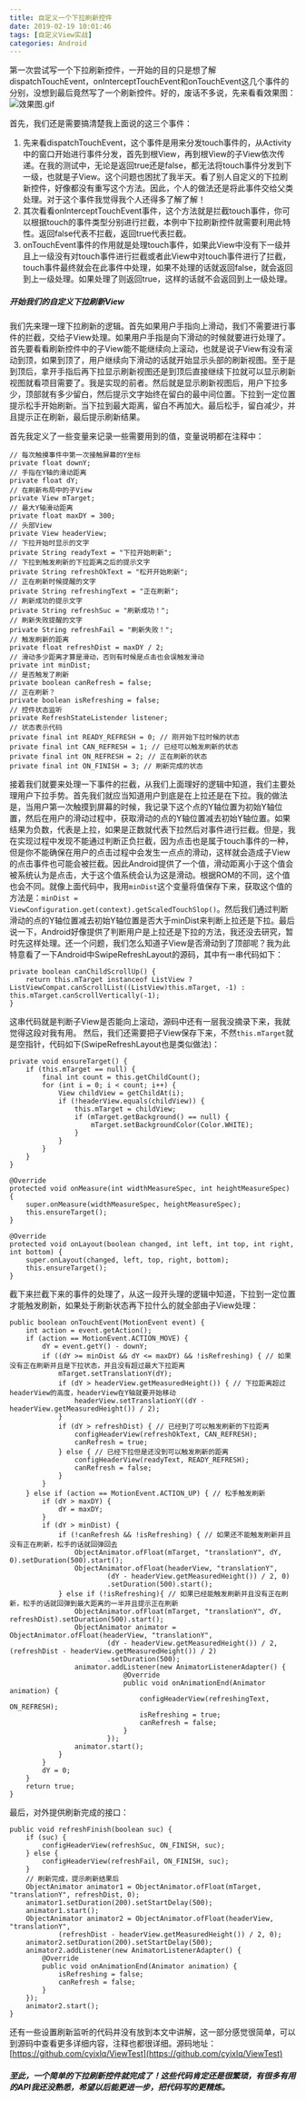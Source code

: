 ```yaml
---
title: 自定义一个下拉刷新控件
date: 2019-02-19 10:01:46
tags: [自定义View实战]
categories: Android
---
```

第一次尝试写一个下拉刷新控件，一开始的目的只是想了解dispatchTouchEvent，onInterceptTouchEvent和onTouchEvent这几个事件的分别，没想到最后竟然写了一个刷新控件。好的，废话不多说，先来看看效果图：
![效果图.gif](https://upload-images.jianshu.io/upload_images/8654767-a5736b3b74ec2296.gif?imageMogr2/auto-orient/strip)

<!-- more -->

首先，我们还是需要搞清楚我上面说的这三个事件：
1. 先来看dispatchTouchEvent，这个事件是用来分发touch事件的，从Activity中的窗口开始进行事件分发，首先到根View，再到根View的子View依次传递。在我的测试中，无论是返回true还是false，都无法将touch事件分发到下一级，也就是子View。这个问题也困扰了我半天。看了别人自定义的下拉刷新控件，好像都没有重写这个方法。因此，个人的做法还是将此事件交给父类处理。对于这个事件我觉得我个人还得多了解了解！
2. 其次看看onInterceptTouchEvent事件，这个方法就是拦截touch事件，你可以根据touch的事件类型分别进行拦截，本例中下拉刷新控件就需要利用此特性。返回false代表不拦截，返回true代表拦截。
3. onTouchEvent事件的作用就是处理touch事件，如果此View中没有下一级并且上一级没有对touch事件进行拦截或者此View中对touch事件进行了拦截，touch事件最终就会在此事件中处理，如果不处理的话就返回false，就会返回到上一级处理。如果处理了则返回true，这样的话就不会返回到上一级处理。
##### 开始我们的自定义下拉刷新View
我们先来理一理下拉刷新的逻辑。首先如果用户手指向上滑动，我们不需要进行事件的拦截，交给子View处理。如果用户手指是向下滑动的时候就要进行处理了。首先要看看刷新控件中的子View能不能继续向上滚动，也就是说子View有没有滚动到顶，如果到顶了，用户继续向下滑动的话就开始显示头部的刷新视图。至于是到顶后，拿开手指后再下拉显示刷新视图还是到顶后直接继续下拉就可以显示刷新视图就看项目需要了。我是实现的前者。然后就是显示刷新视图后，用户下拉多少，顶部就有多少留白，然后提示文字始终在留白的最中间位置。下拉到一定位置提示松手开始刷新。当下拉到最大距离，留白不再加大。最后松手，留白减少，并且提示正在刷新，最后提示刷新结果。

首先我定义了一些变量来记录一些需要用到的值，变量说明都在注释中：
```
// 每次触摸事件中第一次接触屏幕的Y坐标
private float downY;
// 手指在Y轴的滑动距离
private float dY;
// 在刷新布局中的子View
private View mTarget;
// 最大Y轴滑动距离
private float maxDY = 300;
// 头部View
private View headerView;
// 下拉开始时显示的文字
private String readyText = "下拉开始刷新";
// 下拉到触发刷新的下拉距离之后的提示文字
private String refreshOkText = "松开开始刷新";
// 正在刷新时候提醒的文字
private String refreshingText = "正在刷新";
// 刷新成功的提示文字
private String refreshSuc = "刷新成功！";
// 刷新失败提醒的文字
private String refreshFail = "刷新失败！";
// 触发刷新的距离
private float refreshDist = maxDY / 2;
// 滑动多少距离才算是滑动，否则有时候是点击也会误触发滑动
private int minDist;
// 是否触发了刷新
private boolean canRefresh = false;
// 正在刷新？
private boolean isRefreshing = false;
// 控件状态监听
private RefreshStateListender listener;
// 状态表示代码
private final int READY_REFRESH = 0; // 刚开始下拉时候的状态
private final int CAN_REFRESH = 1; // 已经可以触发刷新的状态
private final int ON_REFRESH = 2; // 正在刷新的状态
private final int ON_FINISH = 3; // 刷新完成的状态
```
接着我们就要来处理一下事件的拦截，从我们上面理好的逻辑中知道，我们主要处理用户下拉手势。首先我们就应当知道用户到底是在上拉还是在下拉。我的做法是，当用户第一次触摸到屏幕的时候，我记录下这个点的Y轴位置为初始Y轴位置，然后在用户的滑动过程中，获取滑动的点的Y轴位置减去初始Y轴位置。如果结果为负数，代表是上拉，如果是正数就代表下拉然后对事件进行拦截。但是，我在实现过程中发现不能通过判断正负拦截，因为点击也是属于touch事件的一种，但是你不能确保在用户的点击过程中会发生一点点的滑动，这样就会造成子View的点击事件也可能会被拦截。因此Android提供了一个值，滑动距离小于这个值会被系统认为是点击，大于这个值系统会认为这是滑动。根据ROM的不同，这个值也会不同。就像上面代码中，我用`minDist`这个变量将值保存下来，获取这个值的方法是：`minDist = ViewConfiguration.get(context).getScaledTouchSlop()`。然后我们通过判断滑动的点的Y轴位置减去初始Y轴位置是否大于minDist来判断上拉还是下拉。最后说一下，Android好像提供了判断用户是上拉还是下拉的方法，我还没去研究，暂时先这样处理。还一个问题，我们怎么知道子View是否滑动到了顶部呢？我为此特意看了一下Android中SwipeRefreshLayout的源码，其中有一串代码如下：
```
private boolean canChildScrollUp() {
    return this.mTarget instanceof ListView ? ListViewCompat.canScrollList((ListView)this.mTarget, -1) : this.mTarget.canScrollVertically(-1);
}
```
这串代码就是判断子View是否能向上滚动，源码中还有一层我没摘录下来，我就觉得这段对我有用。
然后，我们还需要把子View保存下来，不然`this.mTarget`就是空指针，代码如下(SwipeRefreshLayout也是类似做法)：
```
private void ensureTarget() {
    if (this.mTarget == null) {
        final int count = this.getChildCount();
        for (int i = 0; i < count; i++) {
            View childView = getChildAt(i);
            if (!headerView.equals(childView)) {
                this.mTarget = childView;
                if (mTarget.getBackground() == null) {
                    mTarget.setBackgroundColor(Color.WHITE);
                }
            }
        }
    }
}

@Override
protected void onMeasure(int widthMeasureSpec, int heightMeasureSpec) {
    super.onMeasure(widthMeasureSpec, heightMeasureSpec);
    this.ensureTarget();
}

@Override
protected void onLayout(boolean changed, int left, int top, int right, int bottom) {
    super.onLayout(changed, left, top, right, bottom);
    this.ensureTarget();
}
```
截下来拦截下来的事件的处理了，从这一段开头理的逻辑中知道，下拉到一定位置才能触发刷新，如果处于刷新状态再下拉什么的就全部由子View处理：
```
public boolean onTouchEvent(MotionEvent event) {
    int action = event.getAction();
    if (action == MotionEvent.ACTION_MOVE) {
        dY = event.getY() - downY;
        if ((dY >= minDist && dY <= maxDY) && !isRefreshing) { // 如果没有正在刷新并且是下拉状态，并且没有超过最大下拉距离
            mTarget.setTranslationY(dY);
            if (dY > headerView.getMeasuredHeight()) { // 下拉距离超过headerView的高度，headerView在Y轴就要开始移动
                headerView.setTranslationY((dY - headerView.getMeasuredHeight()) / 2);
            }
            if (dY > refreshDist) { // 已经到了可以触发刷新的下拉距离
                configHeaderView(refreshOkText, CAN_REFRESH);
                canRefresh = true;
            } else { // 已经下拉但是还没到可以触发刷新的距离
                configHeaderView(readyText, READY_REFRESH);
                canRefresh = false;
            }
        }
    } else if (action == MotionEvent.ACTION_UP) { // 松手触发刷新
        if (dY > maxDY) {
            dY = maxDY;
        }
        if (dY > minDist) {
            if (!canRefresh && !isRefreshing) { // 如果还不能触发刷新并且没有正在刷新，松手的话就回弹回去
                ObjectAnimator.ofFloat(mTarget, "translationY", dY, 0).setDuration(500).start();
                ObjectAnimator.ofFloat(headerView, "translationY",
                        (dY - headerView.getMeasuredHeight()) / 2, 0)
                        .setDuration(500).start();
            } else if (!isRefreshing){ // 如果已经能触发刷新并且没有正在刷新，松手的话就回弹到最大距离的一半并且提示正在刷新
                ObjectAnimator.ofFloat(mTarget, "translationY", dY, refreshDist).setDuration(500).start();
                ObjectAnimator animator = ObjectAnimator.ofFloat(headerView, "translationY",
                        (dY - headerView.getMeasuredHeight()) / 2, (refreshDist - headerView.getMeasuredHeight()) / 2)
                        .setDuration(500);
                animator.addListener(new AnimatorListenerAdapter() {
                            @Override
                            public void onAnimationEnd(Animator animation) {
                                configHeaderView(refreshingText, ON_REFRESH);
                                isRefreshing = true;
                                canRefresh = false;
                            }
                        });
                animator.start();
            }
        }
        dY = 0;
    }
    return true;
}
```
最后，对外提供刷新完成的接口：
```
public void refreshFinish(boolean suc) {
    if (suc) {
        configHeaderView(refreshSuc, ON_FINISH, suc);
    } else {
        configHeaderView(refreshFail, ON_FINISH, suc);
    }
    // 刷新完成，提示刷新结果后
    ObjectAnimator animator1 = ObjectAnimator.ofFloat(mTarget, "translationY", refreshDist, 0);
    animator1.setDuration(200).setStartDelay(500);
    animator1.start();
    ObjectAnimator animator2 = ObjectAnimator.ofFloat(headerView, "translationY",
            (refreshDist - headerView.getMeasuredHeight()) / 2, 0);
    animator2.setDuration(200).setStartDelay(500);
    animator2.addListener(new AnimatorListenerAdapter() {
        @Override
        public void onAnimationEnd(Animator animation) {
            isRefreshing = false;
            canRefresh = false;
        }
    });
    animator2.start();
}
```
还有一些设置刷新监听的代码并没有放到本文中讲解，这一部分感觉很简单，可以到源码中查看更多详细内容，注释也都很详细。源码地址：[https://github.com/cyixlq/ViewTest](https://github.com/cyixlq/ViewTest)
##### 至此，一个简单的下拉刷新控件就完成了！这些代码肯定还是很繁琐，有很多有用的API我还没熟悉，希望以后能更进一步，把代码写的更精炼。